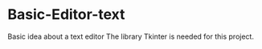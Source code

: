 # Basic-Editor-text
Basic idea about a text editor 
The library Tkinter is needed for this project.
